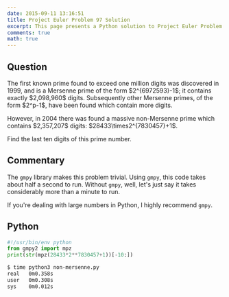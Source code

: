 ```yaml
---
date: 2015-09-11 13:16:51
title: Project Euler Problem 97 Solution
excerpt: This page presents a Python solution to Project Euler Problem 97.
comments: true
math: true
---
```



## Question

<p>
The first known prime found to exceed one million digits 
was discovered in 1999, and is a Mersenne prime of the 
form $2^{6972593}-1$; it contains exactly $2,098,960$ 
digits. Subsequently other Mersenne primes, of the form 
$2^p-1$, have been found which contain more digits.
</p>

<p>
However, in 2004 there was found a massive non-Mersenne 
prime which contains $2,357,207$ digits: $28433\times2^{7830457}+1$.
</p>

<p>
Find the last ten digits of this prime number.
</p>




## Commentary

The `gmpy` library makes this problem trivial. Using `gmpy`, this code
takes about half a second to run. Without `gmpy`, well, let's just say
it takes considerably more than a minute to run.

If you're dealing with large numbers in Python, I highly recommend `gmpy`.




## Python

```python
#!/usr/bin/env python
from gmpy2 import mpz
print(str(mpz(28433*2**7830457+1))[-10:])
```


```bash
$ time python3 non-mersenne.py
real   0m0.358s
user   0m0.308s
sys    0m0.012s
```


